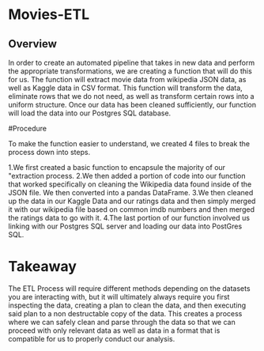 # Movies-ETL

## Overview
In order to create an automated pipeline that takes in new data and perform the appropriate transformations, we are creating a function that will do this for us. The function will extract movie data from wikipedia JSON data, as well as Kaggle data in CSV format. This function will transform the data, eliminate rows that we do not need, as well as transform certain rows into a uniform structure.  Once our data has been cleaned sufficiently, our function will load the data into our Postgres SQL database.


#Procedure

To make the function easier to understand, we created 4 files to break the process down into steps.   

1.We first created a basic function to encapsule the majority of our "extraction process.
2.We then added a portion of code into our function that worked specifically on cleaning the Wikipedia data found inside of the JSON file.  We then converted into a pandas DataFrame.
3.We then cleaned up the data in our Kaggle Data and our ratings data and then simply merged it with our wikipedia file based on common imdb numbers and then merged the ratings data to go with it.
4.The last portion of our function involved us linking with our Postgres SQL server and loading our data into PostGres SQL.

# Takeaway

The ETL Process will require different methods depending on the datasets you are interacting with, but it will ultimately always require you first inspecting the data, creating a plan to clean the data, and then executing said plan to a non destructable copy of the data.  This creates a process where we can safely clean and parse through the data so that we can proceed with only relevant data as well as data in a format that is compatible for us to properly conduct our analysis.

